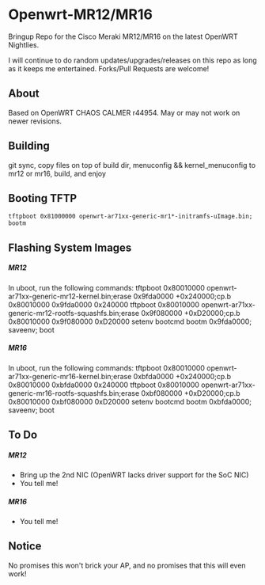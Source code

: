 Openwrt-MR12/MR16
============

Bringup Repo for the Cisco Meraki MR12/MR16 on the latest OpenWRT Nightlies. 

I will continue to do random updates/upgrades/releases on this repo as long as it keeps me entertained. Forks/Pull Requests are welcome!

About
-----
Based on OpenWRT CHAOS CALMER r44954. May or may not work on newer revisions.

Building
--------
git sync, copy files on top of build dir, menuconfig && kernel_menuconfig to mr12 or mr16, build, and enjoy

Booting TFTP
-------
	tftpboot 0x81000000 openwrt-ar71xx-generic-mr1*-initramfs-uImage.bin; bootm

Flashing System Images
-------
##### MR12
In uboot, run the following commands:
	tftpboot 0x80010000 openwrt-ar71xx-generic-mr12-kernel.bin;erase 0x9fda0000 +0x240000;cp.b 0x80010000 0x9fda0000 0x240000
	tftpboot 0x80010000 openwrt-ar71xx-generic-mr12-rootfs-squashfs.bin;erase 0x9f080000 +0xD20000;cp.b 0x80010000 0x9f080000 0xD20000
	setenv bootcmd bootm 0x9fda0000; saveenv; boot

##### MR16
In uboot, run the following commands:
	tftpboot 0x80010000 openwrt-ar71xx-generic-mr16-kernel.bin;erase 0xbfda0000 +0x240000;cp.b 0x80010000 0xbfda0000 0x240000
	tftpboot 0x80010000 openwrt-ar71xx-generic-mr16-rootfs-squashfs.bin;erase 0xbf080000 +0xD20000;cp.b 0x80010000 0xbf080000 0xD20000
	setenv bootcmd bootm 0xbfda0000; saveenv; boot
	
To Do
-----
##### MR12
  * Bring up the 2nd NIC (OpenWRT lacks driver support for the SoC NIC)
  * You tell me!
  
##### MR16
  * You tell me!

Notice
------
No promises this won't brick your AP, and no promises that this will even work!